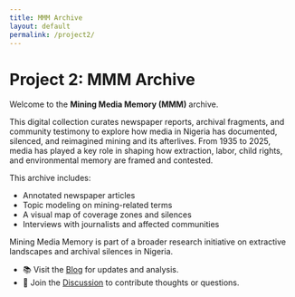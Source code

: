 ```yaml
---
title: MMM Archive
layout: default
permalink: /project2/
---
```


# Project 2: MMM Archive

Welcome to the **Mining Media Memory (MMM)** archive.

This digital collection curates newspaper reports, archival fragments, and community testimony to explore how media in Nigeria has documented, silenced, and reimagined mining and its afterlives. From 1935 to 2025, media has played a key role in shaping how extraction, labor, child rights, and environmental memory are framed and contested.

This archive includes:
- Annotated newspaper articles
- Topic modeling on mining-related terms
- A visual map of coverage zones and silences
- Interviews with journalists and affected communities

Mining Media Memory is part of a broader research initiative on extractive landscapes and archival silences in Nigeria.

- 📚 Visit the [Blog](./blog.html) for updates and analysis.
- 💬 Join the [Discussion](./discussion.html) to contribute thoughts or questions.
